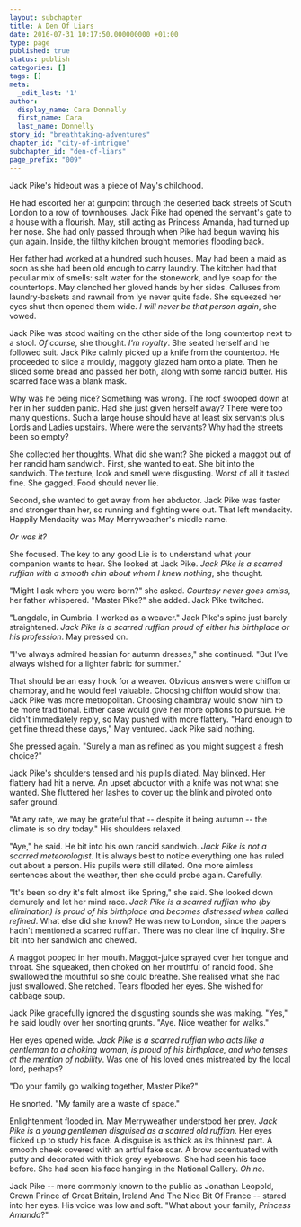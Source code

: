 ```yaml
---
layout: subchapter
title: A Den Of Liars
date: 2016-07-31 10:17:50.000000000 +01:00
type: page
published: true
status: publish
categories: []
tags: []
meta:
  _edit_last: '1'
author:
  display_name: Cara Donnelly
  first_name: Cara
  last_name: Donnelly
story_id: "breathtaking-adventures"
chapter_id: "city-of-intrigue"
subchapter_id: "den-of-liars"
page_prefix: "009"
---
```

<div markdown="1">
Jack Pike's hideout was a piece of May's childhood.

He had escorted her at gunpoint through the deserted back streets of South London to a row of townhouses.  Jack Pike had opened the servant's gate to a house with a flourish.  May, still acting as Princess Amanda, had turned up her nose.  She had only passed through when Pike had begun waving his gun again.  Inside, the filthy kitchen brought memories flooding back.

Her father had worked at a hundred such houses.  May had been a maid as soon as she had been old enough to carry laundry.  The kitchen had that peculiar mix of smells: salt water for the stonework, and lye soap for the countertops.  May clenched her gloved hands by her sides.  Calluses from laundry-baskets and rawnail from lye never quite fade.  She squeezed her eyes shut then opened them wide.  *I will never be that person again*, she vowed.

Jack Pike was stood waiting on the other side of the long countertop next to a stool.  *Of course*, she thought.  *I'm royalty*.  She seated herself and he followed suit.  Jack Pike calmly picked up a knife from the countertop.  He proceeded to slice a mouldy, maggoty glazed ham onto a plate.  Then he sliced some bread and passed her both, along with some rancid butter.  His scarred face was a blank mask.

Why was he being nice?  Something was wrong.  The roof swooped down at her in her sudden panic.  Had she just given herself away?  There were too many questions.  Such a large house should have at least six servants plus Lords and Ladies upstairs.  Where were the servants?  Why had the streets been so empty?

She collected her thoughts.  What did she want?  She picked a maggot out of her rancid ham sandwich.  First, she wanted to eat. She bit into the sandwich.  The texture, look and smell were disgusting.  Worst of all it tasted fine.  She gagged.  Food should never lie.

Second, she wanted to get away from her abductor.  Jack Pike was faster and stronger than her, so running and fighting were out.  That left mendacity.  Happily Mendacity was May Merryweather's middle name.

*Or was it?*

She focused.  The key to any good Lie is to understand what your companion wants to hear.  She looked at Jack Pike.  *Jack Pike is a scarred ruffian with a smooth chin about whom I knew nothing*, she thought.

"Might I ask where you were born?" she asked.  *Courtesy never goes amiss*, her father whispered.  "Master Pike?" she added.  Jack Pike twitched.

"Langdale, in Cumbria.  I worked as a weaver."  Jack Pike's spine just barely straightened.  *Jack Pike is a scarred ruffian proud of either his birthplace or his profession*.  May pressed on.

"I've always admired hessian for autumn dresses," she continued.  "But I've always wished for a lighter fabric for summer."

That should be an easy hook for a weaver.  Obvious answers were chiffon or chambray, and he would feel valuable.  Choosing chiffon would show that Jack Pike was more metropolitan.  Choosing chambray would show him to be more traditional.  Either case would give her more options to pursue.  He didn't immediately reply, so May pushed with more flattery.  "Hard enough to get fine thread these days," May ventured.  Jack Pike said nothing.

She pressed again.  "Surely a man as refined as you might suggest a fresh choice?"

Jack Pike's shoulders tensed and his pupils dilated.  May blinked.  Her flattery had hit a nerve.  An upset abductor with a knife was not what she wanted.  She fluttered her lashes to cover up the blink and pivoted onto safer ground.

"At any rate, we may be grateful that -- despite it being autumn -- the climate is so dry today."  His shoulders relaxed.

"Aye," he said.  He bit into his own rancid sandwich.  *Jack Pike is not a scarred meteorologist*. It is always best to notice everything one has ruled out about a person.  His pupils were still dilated.  One more aimless sentences about the weather, then she could probe again.  Carefully.

"It's been so dry it's felt almost like Spring," she said.  She looked down demurely and let her mind race.  *Jack Pike is a scarred ruffian who (by elimination) is proud of his birthplace and becomes distressed when called refined*.  What else did she know?  He was new to London, since the papers hadn't mentioned a scarred ruffian.  There was no clear line of inquiry.  She bit into her sandwich and chewed.

A maggot popped in her mouth.  Maggot-juice sprayed over her tongue and throat.  She squeaked, then choked on her mouthful of rancid food.  She swallowed the mouthful so she could breathe.  She   realised what she had just swallowed.  She retched.  Tears flooded her eyes.  She wished for cabbage soup.

Jack Pike gracefully ignored the disgusting sounds she was making.  "Yes," he said loudly over her snorting grunts.  "Aye.  Nice weather for walks."

Her eyes opened wide.  *Jack Pike is a scarred ruffian who acts like a gentleman to a choking woman, is proud of his birthplace, and who tenses at the mention of nobility*.  Was one of his loved ones mistreated by the local lord, perhaps?

"Do your family go walking together, Master Pike?"

He snorted.  "My family are a waste of space."

Enlightenment flooded in.  May Merryweather understood her prey.  *Jack Pike is a young gentlemen disguised as a scarred old ruffian*.  Her eyes flicked up to study his face.  A disguise is as thick as its thinnest part. A smooth cheek covered with an artful fake scar.  A brow accentuated with putty and decorated with thick grey eyebrows.  She had seen his face before.  She had seen his face hanging in the National Gallery.  *Oh no*.

Jack Pike -- more commonly known to the public as Jonathan Leopold, Crown Prince of Great Britain, Ireland And The Nice Bit Of France -- stared into her eyes.  His voice was low and soft.  "What about your family, *Princess Amanda*?"
</div>
